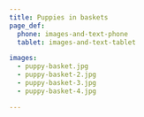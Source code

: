 ```yaml
---
title: Puppies in baskets
page_def:
  phone: images-and-text-phone
  tablet: images-and-text-tablet

images:
  - puppy-basket.jpg
  - puppy-basket-2.jpg
  - puppy-basket-3.jpg
  - puppy-basket-4.jpg

---
```

